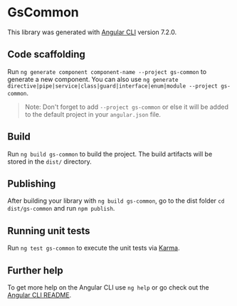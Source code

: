 # GsCommon

This library was generated with [Angular CLI](https://github.com/angular/angular-cli) version 7.2.0.

## Code scaffolding

Run `ng generate component component-name --project gs-common` to generate a new component. You can also use `ng generate directive|pipe|service|class|guard|interface|enum|module --project gs-common`.
> Note: Don't forget to add `--project gs-common` or else it will be added to the default project in your `angular.json` file. 

## Build

Run `ng build gs-common` to build the project. The build artifacts will be stored in the `dist/` directory.

## Publishing

After building your library with `ng build gs-common`, go to the dist folder `cd dist/gs-common` and run `npm publish`.

## Running unit tests

Run `ng test gs-common` to execute the unit tests via [Karma](https://karma-runner.github.io).

## Further help

To get more help on the Angular CLI use `ng help` or go check out the [Angular CLI README](https://github.com/angular/angular-cli/blob/master/README.md).
